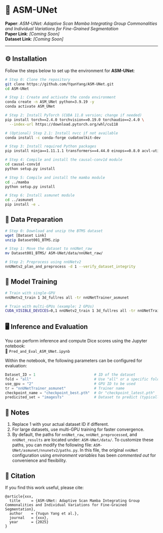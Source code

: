 # 🧠 ASM-UNet

**Paper**: *ASM-UNet: Adaptive Scan Mamba Integrating Group Commonalities and Individual Variations for Fine-Grained Segmentation*  
**Paper Link**: *[Coming Soon]*  
**Dataset Link**: *[Coming Soon]*

---

## ⚙️ Installation

Follow the steps below to set up the environment for **ASM-UNet**:

```bash
# Step 0: Clone the repository
git clone https://github.com/YqunYang/ASM-UNet.git
cd ASM-UNet

# Step 1: Create and activate the conda environment
conda create -n ASM_UNet python=3.9.19 -y
conda activate ASM_UNet

# Step 2: Install PyTorch (CUDA 11.8 version; change if needed)
pip install torch==2.4.0 torchvision==0.19.0 torchaudio==2.4.0 \
  --index-url https://download.pytorch.org/whl/cu118

# (Optional) Step 2.1: Install nvcc if not available
conda install -c conda-forge cudatoolkit-dev

# Step 3: Install required Python packages
pip install ninja==1.11.1.1 transformers==4.44.0 einops==0.8.0 acvl-utils==0.2 packaging

# Step 4: Compile and install the causal-conv1d module
cd causal-conv1d
python setup.py install

# Step 5: Compile and install the mamba module
cd ../mamba
python setup.py install

# Step 6: Install asmunet module
cd ../asmunet
pip install -e .
```

## 📁 Data Preparation
```bash
# Step 0: Download and unzip the BTMS dataset
wget [Dataset Link]
unzip Dataset001_BTMS.zip

# Step 1: Move the dataset to nnUNet_raw
mv Dataset001_BTMS/ ASM-UNet/data/nnUNet_raw/

# Step 2: Preprocess using nnUNetv2
nnUNetv2_plan_and_preprocess -d 1 --verify_dataset_integrity
```

## 🚀 Model Training
```bash
# Train with single-GPU
nnUNetv2_train 1 3d_fullres all -tr nnUNetTrainer_asmunet

# Train with multi-GPUs (example: 2 GPUs)
CUDA_VISIBLE_DEVICES=0,1 nnUNetv2_train 1 3d_fullres all -tr nnUNetTrainer_asmunet -num_gpus 2
```

## 🖥️ Inference and Evaluation
You can perform inference and compute Dice scores using the Jupyter notebook:  
📓 `Pred_and_Eval_ASM_UNet.ipynb`

Within the notebook, the following parameters can be configured for evaluation:
```python
Dataset_ID = 1                           # ID of the dataset
fold = "all"                             # Use "all" or a specific fold (e.g., "1")
use_gpu = "2"                            # GPU ID to be used
tr = "nnUNetTrainer_asmunet"             # Trainer name
checkpoint_name = "checkpoint_best.pth"  # Or "checkpoint_latest.pth"
predicited_set = "imagesTs"              # Dataset to predict (typically "imagesTs")
```

## 📌 Notes
1. Replace 1 with your actual dataset ID if different.
2. For large datasets, use multi-GPU training for faster convergence.
3. By default, the paths for `nnUNet_raw`, `nnUNet_preprocessed`, and `nnUNet_results` are located under: `ASM-UNet/data/`.
To customize these paths, you can modify the following file: `ASM-UNet/asmunet/nnunetv2/paths.py`. In this file,
the original `nnUNet` configuration using *environment variables* has been *commented out* for convenience and flexibility.

## 📖 Citation

If you find this work useful, please cite:

```
@article{xxx,
  title     = {ASM-UNet: Adaptive Scan Mamba Integrating Group Commonalities and Individual Variations for Fine-Grained Segmentation},
  author    = {Yuqun Yang et al.},
  journal   = {xxx},
  year      = {2025}
}
